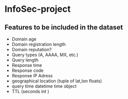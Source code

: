 # InfoSec-project

## Features to be included in the dataset

- Domain age
- Domain registration length
- Domain reputation?
- Query types (A, AAAA, MX, etc.)
- Query length
- Response time
- Response code
- Response IP Adress
- geographical location (tuple of lat,lon floats)
- query time datetime time object
- TTL (seconds int )
